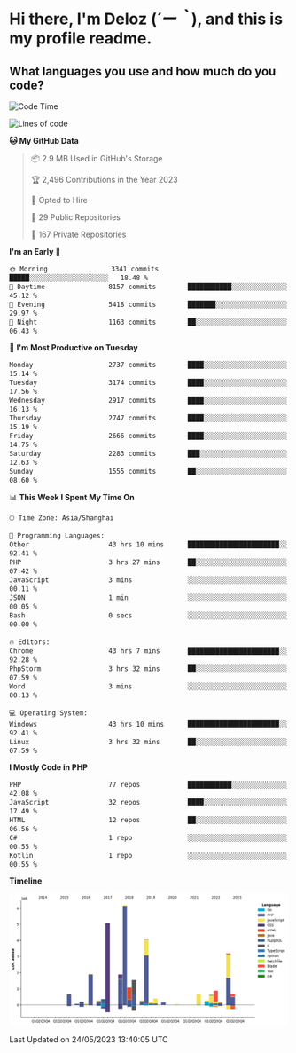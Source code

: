 # **Hi there, I'm Deloz (*´ー｀*), and this is my profile readme.**

## **What languages you use and how much do you code?**

<!--START_SECTION:waka-->
![Code Time](http://img.shields.io/badge/Code%20Time-1%2C515%20hrs%2039%20mins-blue)

![Lines of code](https://img.shields.io/badge/From%20Hello%20World%20I%27ve%20Written-30.9%20million%20lines%20of%20code-blue)

**🐱 My GitHub Data** 

> 📦 2.9 MB Used in GitHub's Storage 
 > 
> 🏆 2,496 Contributions in the Year 2023
 > 
> 💼 Opted to Hire
 > 
> 📜 29 Public Repositories 
 > 
> 🔑 167 Private Repositories 
 > 
**I'm an Early 🐤** 

```text
🌞 Morning                3341 commits        █████░░░░░░░░░░░░░░░░░░░░   18.48 % 
🌆 Daytime                8157 commits        ███████████░░░░░░░░░░░░░░   45.12 % 
🌃 Evening                5418 commits        ███████░░░░░░░░░░░░░░░░░░   29.97 % 
🌙 Night                  1163 commits        ██░░░░░░░░░░░░░░░░░░░░░░░   06.43 % 
```
📅 **I'm Most Productive on Tuesday** 

```text
Monday                   2737 commits        ████░░░░░░░░░░░░░░░░░░░░░   15.14 % 
Tuesday                  3174 commits        ████░░░░░░░░░░░░░░░░░░░░░   17.56 % 
Wednesday                2917 commits        ████░░░░░░░░░░░░░░░░░░░░░   16.13 % 
Thursday                 2747 commits        ████░░░░░░░░░░░░░░░░░░░░░   15.19 % 
Friday                   2666 commits        ████░░░░░░░░░░░░░░░░░░░░░   14.75 % 
Saturday                 2283 commits        ███░░░░░░░░░░░░░░░░░░░░░░   12.63 % 
Sunday                   1555 commits        ██░░░░░░░░░░░░░░░░░░░░░░░   08.60 % 
```


📊 **This Week I Spent My Time On** 

```text
🕑︎ Time Zone: Asia/Shanghai

💬 Programming Languages: 
Other                    43 hrs 10 mins      ███████████████████████░░   92.41 % 
PHP                      3 hrs 27 mins       ██░░░░░░░░░░░░░░░░░░░░░░░   07.42 % 
JavaScript               3 mins              ░░░░░░░░░░░░░░░░░░░░░░░░░   00.11 % 
JSON                     1 min               ░░░░░░░░░░░░░░░░░░░░░░░░░   00.05 % 
Bash                     0 secs              ░░░░░░░░░░░░░░░░░░░░░░░░░   00.00 % 

🔥 Editors: 
Chrome                   43 hrs 7 mins       ███████████████████████░░   92.28 % 
PhpStorm                 3 hrs 32 mins       ██░░░░░░░░░░░░░░░░░░░░░░░   07.59 % 
Word                     3 mins              ░░░░░░░░░░░░░░░░░░░░░░░░░   00.13 % 

💻 Operating System: 
Windows                  43 hrs 10 mins      ███████████████████████░░   92.41 % 
Linux                    3 hrs 32 mins       ██░░░░░░░░░░░░░░░░░░░░░░░   07.59 % 
```

**I Mostly Code in PHP** 

```text
PHP                      77 repos            ███████████░░░░░░░░░░░░░░   42.08 % 
JavaScript               32 repos            ████░░░░░░░░░░░░░░░░░░░░░   17.49 % 
HTML                     12 repos            ██░░░░░░░░░░░░░░░░░░░░░░░   06.56 % 
C#                       1 repo              ░░░░░░░░░░░░░░░░░░░░░░░░░   00.55 % 
Kotlin                   1 repo              ░░░░░░░░░░░░░░░░░░░░░░░░░   00.55 % 
```



**Timeline**

![Lines of Code chart](https://raw.githubusercontent.com/deloz/deloz/main/assets/bar_graph.png)


 Last Updated on 24/05/2023 13:40:05 UTC
<!--END_SECTION:waka-->
